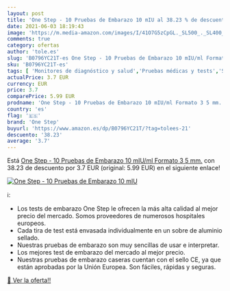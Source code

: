 ```yaml
---
layout: post
title: 'One Step - 10 Pruebas de Embarazo 10 mIU al 38.23 % de descuento'
date: 2021-06-03 18:19:43
image: 'https://m.media-amazon.com/images/I/41O7G5zCpGL._SL500_._SL400_.jpg'
comments: true
category: ofertas
author: 'tole.es'
slug: 'B0796YC21T-es One Step - 10 Pruebas de Embarazo 10 mIU/ml Formato 3 5 mm.'
sku: 'B0796YC21T-es'
tags: [ 'Monitores de diagnóstico y salud','Pruebas médicas y tests','Salud y cuidado personal','Suministros y equipamiento médico','Tests de embarazo','embarazo','one step', ]
actualPrice: 3.7 EUR
currency: EUR
price: 3.7
comparePrice: 5.99 EUR
prodname: 'One Step - 10 Pruebas de Embarazo 10 mIU/ml Formato 3 5 mm.'
country: 'es'
flag: '🇪🇸'
brand: 'One Step'
buyurl: 'https://www.amazon.es/dp/B0796YC21T/?tag=tolees-21'
descuento: '38.23'
average: '3.7'
---
```


Está [One Step - 10 Pruebas de Embarazo 10 mIU/ml Formato 3 5 mm.](https://www.amazon.es/dp/B0796YC21T/?tag=tolees-21) con 38.23 de descuento por 3.7 EUR (original: 5.99 EUR) en el siguiente enlace!

[![One Step - 10 Pruebas de Embarazo 10 mIU](https://m.media-amazon.com/images/I/41O7G5zCpGL._SL500_._SL400_.jpg)](https://www.amazon.es/dp/B0796YC21T/?tag=tolees-21)

ℹ️:

- Los tests de embarazo One Step le ofrecen la más alta calidad al mejor precio del mercado. Somos proveedores de numerosos hospitales europeos.
- Cada tira de test está envasada individualmente en un sobre de aluminio sellado.
- Nuestras pruebas de embarazo son muy sencillas de usar e interpretar.
- Los mejores test de embarazo del mercado al mejor precio.
- Nuestras pruebas de embarazo caseras cuentan con el sello CE, ya que están aprobadas por la Unión Europea. Son fáciles, rápidas y seguras.

[🛒 Ver la oferta!!](https://www.amazon.es/dp/B0796YC21T/?tag=tolees-21)
